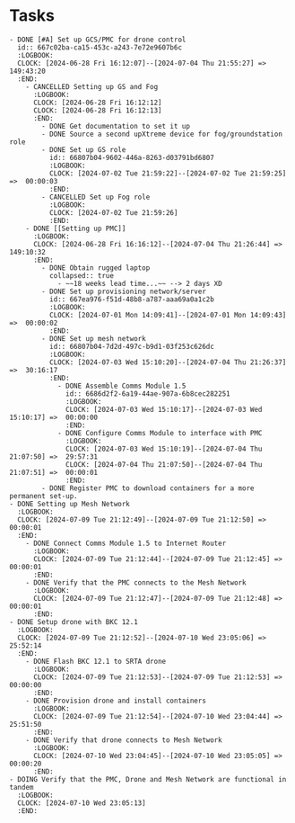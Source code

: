 # Tasks
	- DONE [#A] Set up GCS/PMC for drone control
	  id:: 667c02ba-ca15-453c-a243-7e72e9607b6c
	  :LOGBOOK:
	  CLOCK: [2024-06-28 Fri 16:12:07]--[2024-07-04 Thu 21:55:27] =>  149:43:20
	  :END:
		- CANCELLED Setting up GS and Fog
		  :LOGBOOK:
		  CLOCK: [2024-06-28 Fri 16:12:12]
		  CLOCK: [2024-06-28 Fri 16:12:13]
		  :END:
			- DONE Get documentation to set it up
			- DONE Source a second upXtreme device for fog/groundstation role
			- DONE Set up GS role
			  id:: 66807b04-9602-446a-8263-d03791bd6807
			  :LOGBOOK:
			  CLOCK: [2024-07-02 Tue 21:59:22]--[2024-07-02 Tue 21:59:25] =>  00:00:03
			  :END:
			- CANCELLED Set up Fog role
			  :LOGBOOK:
			  CLOCK: [2024-07-02 Tue 21:59:26]
			  :END:
		- DONE [[Setting up PMC]]
		  :LOGBOOK:
		  CLOCK: [2024-06-28 Fri 16:16:12]--[2024-07-04 Thu 21:26:44] =>  149:10:32
		  :END:
			- DONE Obtain rugged laptop
			  collapsed:: true
				- ~~18 weeks lead time...~~ --> 2 days XD
			- DONE Set up provisioning network/server
			  id:: 667ea976-f51d-48b8-a787-aaa69a0a1c2b
			  :LOGBOOK:
			  CLOCK: [2024-07-01 Mon 14:09:41]--[2024-07-01 Mon 14:09:43] =>  00:00:02
			  :END:
			- DONE Set up mesh network
			  id:: 66807b04-7d2d-497c-b9d1-03f253c626dc
			  :LOGBOOK:
			  CLOCK: [2024-07-03 Wed 15:10:20]--[2024-07-04 Thu 21:26:37] =>  30:16:17
			  :END:
				- DONE Assemble Comms Module 1.5
				  id:: 6686d2f2-6a19-44ae-907a-6b8cec282251
				  :LOGBOOK:
				  CLOCK: [2024-07-03 Wed 15:10:17]--[2024-07-03 Wed 15:10:17] =>  00:00:00
				  :END:
				- DONE Configure Comms Module to interface with PMC
				  :LOGBOOK:
				  CLOCK: [2024-07-03 Wed 15:10:19]--[2024-07-04 Thu 21:07:50] =>  29:57:31
				  CLOCK: [2024-07-04 Thu 21:07:50]--[2024-07-04 Thu 21:07:51] =>  00:00:01
				  :END:
			- DONE Register PMC to download containers for a more permanent set-up.
	- DONE Setting up Mesh Network
	  :LOGBOOK:
	  CLOCK: [2024-07-09 Tue 21:12:49]--[2024-07-09 Tue 21:12:50] =>  00:00:01
	  :END:
		- DONE Connect Comms Module 1.5 to Internet Router
		  :LOGBOOK:
		  CLOCK: [2024-07-09 Tue 21:12:44]--[2024-07-09 Tue 21:12:45] =>  00:00:01
		  :END:
		- DONE Verify that the PMC connects to the Mesh Network
		  :LOGBOOK:
		  CLOCK: [2024-07-09 Tue 21:12:47]--[2024-07-09 Tue 21:12:48] =>  00:00:01
		  :END:
	- DONE Setup drone with BKC 12.1
	  :LOGBOOK:
	  CLOCK: [2024-07-09 Tue 21:12:52]--[2024-07-10 Wed 23:05:06] =>  25:52:14
	  :END:
		- DONE Flash BKC 12.1 to SRTA drone
		  :LOGBOOK:
		  CLOCK: [2024-07-09 Tue 21:12:53]--[2024-07-09 Tue 21:12:53] =>  00:00:00
		  :END:
		- DONE Provision drone and install containers
		  :LOGBOOK:
		  CLOCK: [2024-07-09 Tue 21:12:54]--[2024-07-10 Wed 23:04:44] =>  25:51:50
		  :END:
		- DONE Verify that drone connects to Mesh Network
		  :LOGBOOK:
		  CLOCK: [2024-07-10 Wed 23:04:45]--[2024-07-10 Wed 23:05:05] =>  00:00:20
		  :END:
	- DOING Verify that the PMC, Drone and Mesh Network are functional in tandem
	  :LOGBOOK:
	  CLOCK: [2024-07-10 Wed 23:05:13]
	  :END: